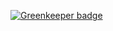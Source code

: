 

[![Greenkeeper badge](https://badges.greenkeeper.io/unshift/slate-markdown-editor.svg)](https://greenkeeper.io/)